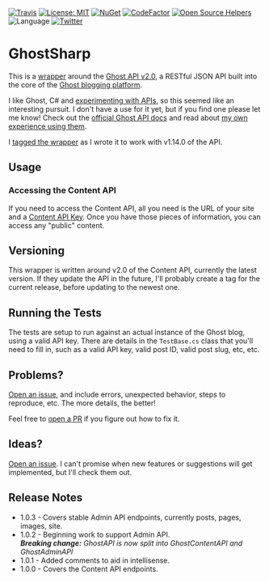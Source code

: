 [![Travis][travis badge]][travis]
[![License: MIT][license badge]][license]
[![NuGet][nuget badge]][nuget]
[![CodeFactor][codefactor badge]][codefactor]
[![Open Source Helpers][os badge]][os]
![Language][lang badge]
[![Twitter][twitter-badge]][twitter-intent]

# GhostSharp

This is a [wrapper](https://grantwinney.com/what-is-an-api-wrapper-and-how-do-i-write-one/) around the [Ghost API v2.0](https://docs.ghost.org/api/content/), a RESTful JSON API built into the core of the [Ghost blogging platform](https://ghost.org/).

I like Ghost, C# and [experimenting with APIs](https://grantwinney.com/tag/api/), so this seemed like an interesting pursuit. I don't have a use for it yet, but if you find one please let me know! Check out the [official Ghost API docs](https://docs.ghost.org/api/content) and read about [my own experience using them](https://grantwinney.com/what-is-the-ghost-api/).

I [tagged the wrapper](https://github.com/grantwinney/GhostSharp/tree/v1.0) as I wrote it to work with v1.14.0 of the API.

## Usage

### Accessing the Content API

If you need to access the Content API, all you need is the URL of your site and a [Content API Key](https://docs.ghost.org/api/content/#key). Once you have those pieces of information, you can access any "public" content.

## Versioning

This wrapper is written around v2.0 of the Content API, currently the latest version. If they update the API in the future, I'll probably create a tag for the current release, before updating to the newest one.

## Running the Tests

The tests are setup to run against an actual instance of the Ghost blog, using a valid API key. There are details in the `TestBase.cs` class that you'll need to fill in, such as a valid API key, valid post ID, valid post slug, etc, etc.

## Problems?

[Open an issue](https://github.com/grantwinney/GhostSharp/issues/new), and include errors, unexpected behavior, steps to reproduce, etc. The more details, the better!

Feel free to [open a PR](https://github.com/grantwinney/GhostSharp/compare) if you figure out how to fix it.

##  Ideas?

[Open an issue](https://github.com/grantwinney/GhostSharp/issues/new). I can't promise when new features or suggestions will get implemented, but I'll check them out.

## Release Notes

* 1.0.3 - Covers stable Admin API endpoints, currently posts, pages, images, site.
* 1.0.2 - Beginning work to support Admin API.<br>***Breaking change:** GhostAPI is now split into GhostContentAPI and GhostAdminAPI*
* 1.0.1 - Added comments to aid in intellisense.
* 1.0.0 - Covers the Content API endpoints.

<!-- Badges -->
[travis]: https://travis-ci.org/grantwinney/GhostSharp
[travis badge]:https://img.shields.io/travis/grantwinney/GhostSharp.svg?branch=master
[codefactor]: https://www.codefactor.io/repository/github/grantwinney/ghostsharp
[codefactor badge]:https://www.codefactor.io/repository/github/grantwinney/ghostsharp/badge
[license]: https://opensource.org/licenses/MIT
[license badge]: https://img.shields.io/badge/License-MIT-green.svg
[os badge]: https://www.codetriage.com/grantwinney/ghostsharp/badges/users.svg
[os]: https://www.codetriage.com/grantwinney/ghostsharp
[twitter-intent]:https://twitter.com/intent/tweet?url=https%3A%2F%2Fgithub.com%2Fgrantwinney%2FGhostSharp&text=GhostSharp,%20a%20C%23%20Wrapper%20for%20the%20Ghost%20API&hashtags=tryghost,api
[twitter-badge]:https://img.shields.io/twitter/url/http/shields.io.svg
[nuget]:https://www.nuget.org/packages/GhostSharp
[nuget badge]:https://img.shields.io/nuget/v/GhostSharp.svg
[lang badge]:https://img.shields.io/github/languages/top/grantwinney/GhostSharp.svg
